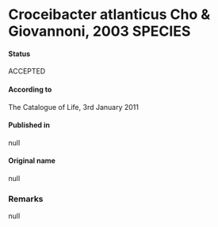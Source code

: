 # Croceibacter atlanticus Cho & Giovannoni, 2003 SPECIES

#### Status
ACCEPTED

#### According to
The Catalogue of Life, 3rd January 2011

#### Published in
null

#### Original name
null

### Remarks
null